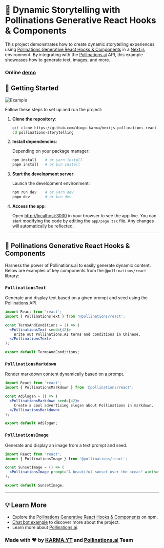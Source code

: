 # 🌟 Dynamic Storytelling with Pollinations Generative React Hooks & Components

This project demonstrates how to create dynamic storytelling experiences using [Pollinations Generative React Hooks & Components](https://www.npmjs.com/package/@pollinations/react) in a [Next.js](https://nextjs.org) environment. By integrating with the [Pollinations.ai](https://pollinations.ai) API, this example showcases how to generate text, images, and more.

### Online [demo](https://storytelling.karma.yt/)

## 🚀 Getting Started

![Example](https://storytelling.karma.yt/preview-2024-09-16-15-09-21.png)

Follow these steps to set up and run the project:

1. **Clone the repository**:

    ```bash
    git clone https://github.com/diogo-karma/nextjs-pollinations-react-story
    cd pollinations-storytelling
    ```

2. **Install dependencies**:

    Depending on your package manager:

    ```bash
    npm install    # or yarn install
    pnpm install   # or bun install
    ```

3. **Start the development server**:

    Launch the development environment:

    ```bash
    npm run dev    # or yarn dev
    pnpm dev       # or bun dev
    ```

4. **Access the app**:

    Open [http://localhost:3000](http://localhost:3000) in your browser to see the app live. You can start modifying the code by editing the `app/page.tsx` file. Any changes will automatically be reflected.

---

## 🧩 Pollinations Generative React Hooks & Components

Harness the power of Pollinations.ai to easily generate dynamic content. Below are examples of key components from the `@pollinations/react` library:

### `PollinationsText`

Generate and display text based on a given prompt and seed using the Pollinations API.

```jsx
import React from 'react';
import { PollinationsText } from '@pollinations/react';

const TermsAndConditions = () => (
  <PollinationsText seed={42}>
    Write out Pollinations.AI terms and conditions in Chinese.
  </PollinationsText>
);

export default TermsAndConditions;
```

### `PollinationsMarkdown`

Render markdown content dynamically based on a prompt.

```jsx
import React from 'react';
import { PollinationsMarkdown } from '@pollinations/react';

const AdSlogan = () => (
  <PollinationsMarkdown seed={42}>
    Create a cool advertising slogan about Pollinations in markdown.
  </PollinationsMarkdown>
);

export default AdSlogan;
```

### `PollinationsImage`

Generate and display an image from a text prompt and seed.

```jsx
import React from 'react';
import { PollinationsImage } from '@pollinations/react';

const SunsetImage = () => (
  <PollinationsImage prompt="A beautiful sunset over the ocean" width={800} height={600} seed={42} />
);

export default SunsetImage;
```

---

## 💡 Learn More

- Explore the [Pollinations Generative React Hooks & Components](https://www.npmjs.com/package/@pollinations/react) on npm.
- [Chat bot example](https://github.com/pollinations/karma) to discover more about the project.
- Learn more about [Pollinations.ai](https://pollinations.ai/readme).

### Made with ❤️ by [KARMA.YT](https://karma.yt) and [Pollinations.ai](https://pollinations.ai) Team
